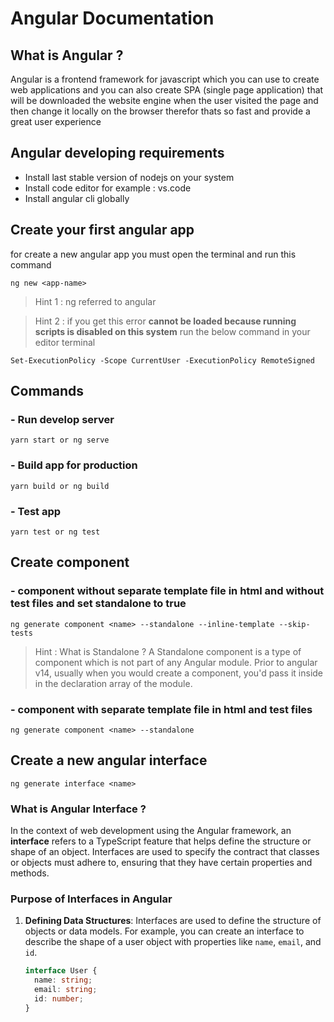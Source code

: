 # Angular Documentation

## What is Angular ?

Angular is a frontend framework for javascript which you can use to create web applications and you can also create SPA (single page application) that will be downloaded the website engine when the user visited the page and then change it locally on the browser therefor thats so fast and provide a great user experience

## Angular developing requirements

- Install last stable version of nodejs on your system
- Install code editor for example : vs.code
- Install angular cli globally

## Create your first angular app

for create a new angular app you must open the terminal and run this command

```
ng new <app-name>
```

> Hint 1 : ng referred to angular

> Hint 2 : if you get this error **cannot be loaded because running scripts is disabled on this system** run the below command in your editor terminal

```
Set-ExecutionPolicy -Scope CurrentUser -ExecutionPolicy RemoteSigned
```

## Commands

### - Run develop server

```
yarn start or ng serve
```

### - Build app for production

```
yarn build or ng build
```

### - Test app

```
yarn test or ng test
```

## Create component

### - component without separate template file in html and without test files and set standalone to true

```
ng generate component <name> --standalone --inline-template --skip-tests
```

> Hint : What is Standalone ? A Standalone component is a type of component which is not part of any Angular module. Prior to angular v14, usually when you would create a component, you'd pass it inside in the declaration array of the module.

### - component with separate template file in html and test files

```
ng generate component <name> --standalone
```

## Create a new angular interface

```
ng generate interface <name>
```

### What is Angular Interface ?

In the context of web development using the Angular framework, an **interface** refers to a TypeScript feature that helps define the structure or shape of an object. Interfaces are used to specify the contract that classes or objects must adhere to, ensuring that they have certain properties and methods.

### Purpose of Interfaces in Angular

1. **Defining Data Structures**: Interfaces are used to define the structure of objects or data models. For example, you can create an interface to describe the shape of a user object with properties like `name`, `email`, and `id`.

   ```typescript
   interface User {
     name: string;
     email: string;
     id: number;
   }
   ```

<!-- ## Add an input parameter to the component -->
